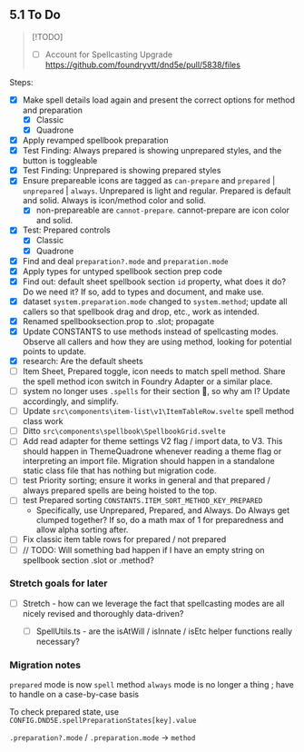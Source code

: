 ## 5.1 To Do

> [!TODO]
> - [ ] Account for Spellcasting Upgrade https://github.com/foundryvtt/dnd5e/pull/5838/files

Steps:
- [x] Make spell details load again and present the correct options for method and preparation
  - [x] Classic
  - [x] Quadrone
- [x] Apply revamped spellbook preparation
- [x] Test Finding: Always prepared is showing unprepared styles, and the button is toggleable
- [x] Test Finding: Unprepared is showing prepared styles
- [x] Ensure prepareable icons are tagged as `can-prepare` and `prepared` | `unprepared` | `always`. Unprepared is light and regular. Prepared is default and solid. Always is icon/method color and solid.
  - [x] non-prepareable are `cannot-prepare`. cannot-prepare are icon color and solid.
- [x] Test: Prepared controls
  - [x] Classic
  - [x] Quadrone
- [x] Find and deal `preparation?.mode` and `preparation.mode`
- [x] Apply types for untyped spellbook section prep code
- [x] Find out: default sheet spellbook section `id` property, what does it do? Do we need it? If so, add to types and document, and make use.
- [x] dataset `system.preparation.mode` changed to `system.method`; update all callers so that spellbook drag and drop, etc., work as intended.
- [x] Renamed spellbooksection.prop to .slot; propagate
- [x] Update CONSTANTS to use methods instead of spellcasting modes. Observe all callers and how they are using method, looking for potential points to update.
- [x] research: Are the default sheets
- [ ] Item Sheet, Prepared toggle, icon needs to match spell method. Share the spell method icon switch in Foundry Adapter or a similar place.
- [ ] system no longer uses `.spells` for their section 🙌, so why am I? Update accordingly, and simplify.
- [ ] Update `src\components\item-list\v1\ItemTableRow.svelte` spell method class work
- [ ] Ditto `src\components\spellbook\SpellbookGrid.svelte`
- [ ] Add read adapter for theme settings V2 flag / import data, to V3. This should happen in ThemeQuadrone whenever reading a theme flag or interpreting an import file. Migration should happen in a standalone static class file that has nothing but migration code.
- [ ] test Priority sorting; ensure it works in general and that prepared / always prepared spells are being hoisted to the top.
- [ ] test Prepared sorting `CONSTANTS.ITEM_SORT_METHOD_KEY_PREPARED`
  - Specifically, use Unprepared, Prepared, and Always. Do Always get clumped together? If so, do a math max of 1 for preparedness and allow alpha sorting after.
- [ ] Fix classic item table rows for prepared / not prepared
- [ ] // TODO: Will something bad happen if I have an empty string on spellbook section .slot or .method?

### Stretch goals for later

- [ ] Stretch - how can we leverage the fact that spellcasting modes are all nicely revised and thoroughly data-driven?
  - [ ] SpellUtils.ts - are the isAtWill / isInnate / isEtc helper functions really necessary? 


### Migration notes

`prepared` mode is now `spell` method
`always` mode is no longer a thing ; have to handle on a case-by-case basis

To check prepared state, use `CONFIG.DND5E.spellPreparationStates[key].value`

`.preparation?.mode` / `.preparation.mode` -> `method`